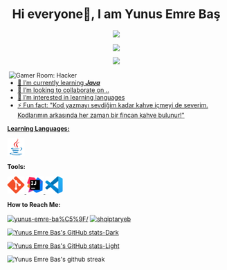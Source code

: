 <h1 align="center">Hi everyone👋, I am Yunus Emre Baş</h1>

<p align="center">
<a href="https://git.io/typing-svg" target="blank"><img align="center" src="https://readme-typing-svg.herokuapp.com?font=Tourney&weight=900&size=31&pause=1500&color=29F2F7&center=true&vCenter=true&width=504&lines=Welcome+to+my+Github+profile">

<p align="center">
<a href="https://git.io/typing-svg" target="blank"><img align="center" src="https://readme-typing-svg.herokuapp.com?font=Gluten&weight=900&size=31&pause=1500&color=F70E0E&center=true&vCenter=true&width=504&lines=Everything+About+Me">

<div align="center"><img src="https://github.com/emreyunusbas/emreyunusbas/assets/116023532/6443b357-ef01-4fb8-b9e9-758cd59b0be1"></div>








<img align="right" alt="Gamer Room: Hacker" width="500" src="https://github.com/emreyunusbas/emreyunusbas/assets/116023532/67dd657c-346f-436f-8ad9-23e6ac4dfc3b">




<p align="left">

- 🌱 I’m currently learning ***Java*** <br>
- 👯 I’m looking to collaborate on .. <br>
- 🔭 I’m interested in learning languages <br>
- ⚡ Fun fact: "Kod yazmayı sevdiğim kadar kahve içmeyi de severim. Kodlarımın arkasında her zaman bir fincan kahve bulunur!" <br>

**Learning Languages:**
<p align="left">
  
<a href="https://www.java.com" target="_blank" rel="noreferrer"> <img src="https://raw.githubusercontent.com/devicons/devicon/master/icons/java/java-original.svg" alt="java" width="40" height="40"/> </a>

**Tools:**
<p align="left">
<a href="https://git-scm.com/" target="_blank" rel="noreferrer"> <img src="https://github.com/devicons/devicon/blob/master/icons/git/git-original.svg" alt="git" width="40" height="40"/> </a>
<a href="https://www.jetbrains.com/idea/" target="_blank" rel="noreferrer"> <img src="https://github.com/devicons/devicon/blob/master/icons/intellij/intellij-original.svg" alt="intellij" width="40" height="40"/> </a> 
<a href="https://code.visualstudio.com/" target="_blank" rel="noreferrer"> <img src="https://github.com/devicons/devicon/blob/master/icons/vscode/vscode-original.svg" alt="vscode" width="40" height="40"/> </a>   
  </p>

**How to Reach Me:**
<p align="left">
<a href="https://www.linkedin.com/in/yunus-emre-ba%C5%9F/" target="blank"><img align="center" src="https://raw.githubusercontent.com/rahuldkjain/github-profile-readme-generator/master/src/images/icons/Social/linked-in-alt.svg" alt="yunus-emre-ba%C5%9F/" height="30" width="40" /></a>
<a href="https://www.instagram.com/shqiptaryeb/" target="blank"><img align="center" src="https://i.hizliresim.com/ibl4yn2.png" alt="shqiptaryeb" height="40" width="40 /></a>
</p>
<br>

<img align="left" width="500" src="https://github-readme-streak-stats.herokuapp.com/?user=emreyunusbas&theme=blue-green">


[![Yunus Emre Bas's GitHub stats-Dark](https://github-readme-stats.vercel.app/api?username=emreyunusbas&show_icons=true&theme=dark#gh-dark-mode-only)](https://github.com/emreyunusbas/github-readme-stats#gh-dark-mode-only)

[![Yunus Emre Bas's GitHub stats-Light](https://github-readme-stats.vercel.app/api?username=emreyunusbas&show_icons=true&theme=default#gh-light-mode-only)](https://github.com/emreyunusbas/github-readme-stats#gh-light-mode-only)

![Yunus Emre Bas's github streak](https://github-readme-streak-stats.herokuapp.com/?user=emreyunusbas&theme=blue-green)


